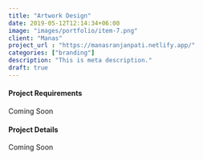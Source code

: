 ```yaml
---
title: "Artwork Design"
date: 2019-05-12T12:14:34+06:00
image: "images/portfolio/item-7.png"
client: "Manas"
project_url : "https://manasranjanpati.netlify.app/"
categories: ["branding"]
description: "This is meta description."
draft: true
---
```


#### Project Requirements

Coming Soon

#### Project Details

Coming Soon